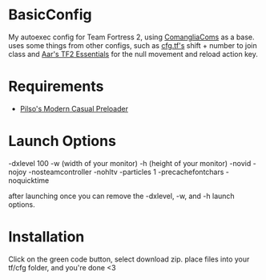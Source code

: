 # BasicConfig
My autoexec config for Team Fortress 2, using [ComangliaComs](https://github.com/Comanglia/ComangliaComs) as a base.
uses some things from other configs, such as [cfg.tf's](https://cfg.tf/) shift + number to join class and [Aar's TF2 Essentials](https://aarmastah.xyz/misc/tf2e/) for the null movement and reload action key.

# Requirements
- [Pilso's Modern Casual Preloader](https://gamebanana.com/wips/79779)

# Launch Options
-dxlevel 100 -w (width of your monitor) -h (height of your monitor) -novid -nojoy -nosteamcontroller -nohltv -particles 1 -precachefontchars -noquicktime

after launching once you can remove the -dxlevel, -w, and -h launch options.

# Installation
Click on the green code button, select download zip.
place files into your tf/cfg folder, and you're done <3
